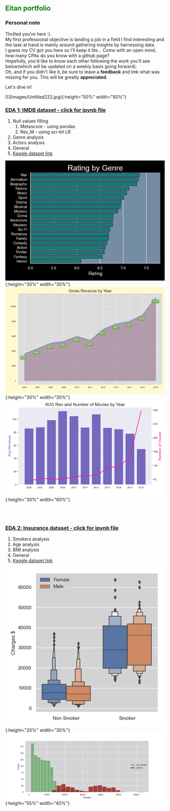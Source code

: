 <h2><font color='green'>Eitan portfolio</font></h2>


<h3>Personal note</h3>
<p> Thrilled you're here :).<br>
  My first professional objective is landing a job in a field I find interesting and the task at hand is mainly around gathering insights by harnessing data.<br>
  I guess my CV got you here so I'll keep it lite... Come with an open mind, how many CPAs do you know with a github page?<br>
  Hopefully, you'd like to know each other following the work you'll see below(which will be updated on a weekly basis going forward).<br>
  Oh, and if you didn't like it, be sure to leave a <strong>feedback</strong> and lmk what was missing for you. This will be greatly <strong>appreciated</strong>.</p>
  
  
  <p>Let's dive in!</p>
  ![](images/Untitled222.jpg){:height="50%" width="50%"}





<h3><a href="https://github.com/reifeitan/Hello_World/blob/master-branch/IMDB/IMDB.ipynb">EDA 1: IMDB dataset - click for ipynb file</a></h3>
<ol>
 <li>Null values filling
  <ol>
  <li>Metascore - using pandas</li>
  <li>Rev_M - using sci-kit LR</li>
  </ol>
 </li>
 <li>Genre analysis</li>
 <li>Actors analysis</li>
 <li>General</li>
 <li><a href="https://www.kaggle.com/PromptCloudHQ/imdb-data">Kaggle dataset link</a></li>
 </ol>
 
![](/IMDB/ratingbyg.png){:height="30%" width="30%"}  ![](/IMDB/revbyear.png){:height="30%" width="30%"}
![](/IMDB/barnline.png){:height="30%" width="60%"}


<br>
<br>



<h3><a href="https://github.com/reifeitan/Hello_World/blob/master-branch/Insurance/Insurance.ipynb">EDA 2: Insurance dataset - click for ipynb file</a></h3>
<ol>
  <li>Smokers analysis</li>
  <li>Age analysis</li>
  <li>BMI analysis</li>
  <li>General</li>
  <li><a href="https://www.kaggle.com/raghupalem/insurance">Kaggle dataset link</a></li>
</ol>



![](/Insurance/ins_boxen.png){:height="20%" width="30%"} ![](/Insurance/ins_hist.png){:height="55%" width="40%"} 






